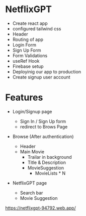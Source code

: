 # NetflixGPT

- Create react app
- configured tailwind css
- Header
- Routing of app
- Login Form
- Sign Up Form
- Form Validations
- useRef Hook
- Firebase setup
- Deployinig our app to production
- Create signup user account

# Features
- Login/Signup page
    - Sign In / Sign Up form
    - redirect to Brows Page
 - Browse (After authentication)
    - Header
    - Main Movie 
        - Trailar in background
        - Title & Description
        - MovieSuggestion
            - MovieLists * N
 
 - NetflixGPT page
    - Search bar
    - Movie Suggestion

 https://netflixgpt-94792.web.app/